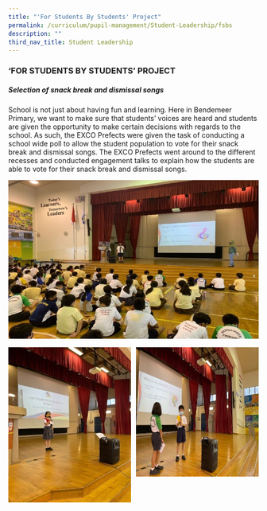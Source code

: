 ```yaml
---
title: "'For Students By Students' Project"
permalink: /curriculum/pupil-management/Student-Leadership/fsbs
description: ""
third_nav_title: Student Leadership
---
```

### ‘FOR STUDENTS BY STUDENTS’ PROJECT


##### Selection of snack break and dismissal songs

School is not just about having fun and learning. Here in Bendemeer Primary, we want to make sure that students’ voices are heard and students are given the opportunity to make certain decisions with regards to the school. As such, the EXCO Prefects were given the task of conducting a school wide poll to allow the student population to vote for their snack break and dismissal songs. The EXCO Prefects went around to the different recesses and conducted engagement talks to explain how the students are able to vote for their snack break and dismissal songs.

![snackbreak1.jpg](/images/snackbreak1.jpg)

<img src="/images/snackbreak2.jpg"
		 align="left"
		 style="width:49%"/>
		 
<img src="images/snackbreak3.jpg"
		 align="right"
		 style="width:49%"/>